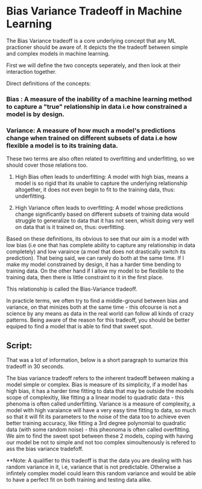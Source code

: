 # Bias Variance Tradeoff in Machine Learning

The Bias Variance tradeoff is a core underlying concept that any ML practioner should be aware of. It depicts the the tradeoff between simple and complex models in machine learning. 

First we will define the two concepts seperately, and then look at their interaction together. 

Direct definitions of the concepts:
### Bias : A measure of the inability of a machine learning method to capture a "true" relationship in data i.e how constrained a model is by design.

### Variance: A measure of how much a model's predictions change when trained on different subsets of data i.e how flexible a model is to its training data.

These two terms are also often related to overfitting and underfitting, so we should cover those relations too. 
1. High Bias often leads to underfitting: A model with high bias, means a model is so rigid that its unable to capture the underlying relationship altogether, it  does not even begin to fit to the training data, thus: underfitting.

2. High Variance often leads to overfitting: A model whose predictions change significantly based on different subsets of training data would struggle to generalize to data that it has not seen, whislt doing very well on data that is it trained on, thus: overfitting.

Based on these definitions, its obvious to see that our aim is a model with low bias (i.e one that has complete ability to capture any relationship in data completely) and low varaince (a moel that does not drastically switch its prediction). That being said, we can rarely do both at the same time. If I make my model constrained by design, it has a harder time bending to training data. On the other hand if I allow my model to be flexiblle to the training data, then there is little constraint to it in the first place.  

This relationship is called the Bias-Variance tradeoff.

In practicle terms, we often try to find a middle-ground between bias and variance, on that minizes both at the same time - this ofcourse is not a science by any means as data in the real world can follow all kinds of crazy patterns. Being aware of the reason for this tradeoff, you should be better equiped to find a model that is able to find that sweet spot. 

## Script:
That was a lot of information, below is a short paragraph to sumarize this tradeoff in 30 seconds.

The bias variance tradeoff refers to the inherent tradeoff between making a model simple or complex. Bias is measure of its simplicity, if a model has high bias, it has a harder time fitting to data that may be outside the models scope of complexitiy, like fitting a a linear model to quadratic data - this phenoma is often called underfitting. Variance is a measure of complexity, a model with high varaiance will have a very easy time fitting to data, so much so that it will fit its parameters to the noise of the data too to achieve even better training accuracy, like fitting a 3rd degree polynomial to quadratic data (with some random noise) - this pheonoma is often called overfitting. We aim to find the sweet spot between these 2 models, coping with having our model be not to simple and not too complex simoultenously is refered to ass the bias variance tradefoff.


**Note: A qualifier to this tradeoff is that the data you are dealing with has random variance in it, i.e, variance that is not predictable. Otherwise a infintely complex model could learn this random variance and would be able to have a perfect fit on both training and testing data alike. 